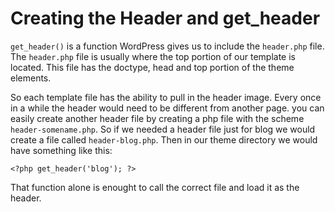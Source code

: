 # Creating the Header and get_header

`get_header()` is a function WordPress gives us to include the `header.php` file. The `header.php` file is usually where the top portion of our template is located. This file has the doctype, head and top portion of the theme elements.

So each template file has the ability to pull in the header image. Every once in a while the header would need to be different from another page. you can easily create another header file by creating a php file with the scheme `header-somename.php`. So if we needed a header file just for blog we would create a file called `header-blog.php`. Then in our theme directory we would have something like this:

```
<?php get_header('blog'); ?>
```
That function alone is enought to call the correct file and load it as the header.